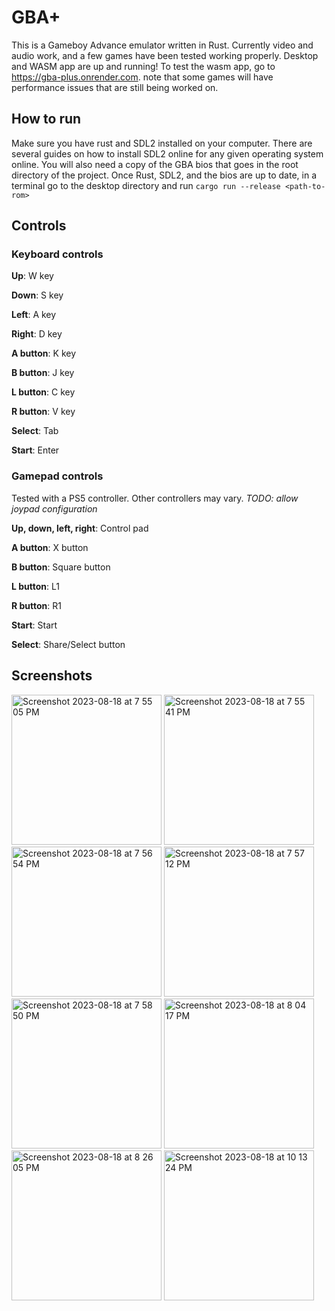 # GBA+

This is a Gameboy Advance emulator written in Rust. Currently video and audio work, and a few games have been tested working properly. Desktop and WASM app are up and running! To test the wasm app, go to https://gba-plus.onrender.com. note that some games will have performance issues that are still being worked on.

## How to run

Make sure you have rust and SDL2 installed on your computer. There are several guides on how to install SDL2 online for any given operating system online. You will also need a copy of the GBA bios that goes in the root directory of the project. Once Rust, SDL2, and the bios are up to date, in a terminal go to the desktop directory and run `cargo run --release <path-to-rom>`

## Controls

### Keyboard controls


**Up**: W key

**Down**: S key

**Left**: A key

**Right**: D key

**A button**: K key

**B button**: J key

**L button**: C key

**R button**: V key

**Select**: Tab

**Start**: Enter


### Gamepad controls

Tested with a PS5 controller. Other controllers may vary. *TODO: allow joypad configuration*

**Up, down, left, right**: Control pad

**A button**: X button

**B button**: Square button

**L button**: L1

**R button**: R1

**Start**: Start

**Select**: Share/Select button


## Screenshots

<img width="240" alt="Screenshot 2023-08-18 at 7 55 05 PM" src="https://github.com/annethereshewent/gba-plus/assets/1106413/7b4d770a-2133-4c85-b0f8-e32ccb59e7cf">
<img width="240" alt="Screenshot 2023-08-18 at 7 55 41 PM" src="https://github.com/annethereshewent/gba-plus/assets/1106413/a4a71159-c761-4356-8e21-6dc449db9468">
<img width="240" alt="Screenshot 2023-08-18 at 7 56 54 PM" src="https://github.com/annethereshewent/gba-plus/assets/1106413/b3f1a153-beb7-4fae-9881-cee009ba4612">
<img width="240" alt="Screenshot 2023-08-18 at 7 57 12 PM" src="https://github.com/annethereshewent/gba-plus/assets/1106413/de323507-1ee7-4015-83e5-59f75781fbc8">
<img width="240" alt="Screenshot 2023-08-18 at 7 58 50 PM" src="https://github.com/annethereshewent/gba-plus/assets/1106413/2576ee95-db3a-40a2-b4b0-1b0dccc3ea37">
<img width="240" alt="Screenshot 2023-08-18 at 8 04 17 PM" src="https://github.com/annethereshewent/gba-plus/assets/1106413/8e9e53cc-9cba-4de5-a77f-1ff4c4176cc0">
<img width="240" alt="Screenshot 2023-08-18 at 8 26 05 PM" src="https://github.com/annethereshewent/gba-plus/assets/1106413/1e26c4da-6475-4d1f-9f0f-3595d9861606">
<img width="240" alt="Screenshot 2023-08-18 at 10 13 24 PM" src="https://github.com/annethereshewent/gba-plus/assets/1106413/363fc62d-1038-450b-9672-71dc354a3e20">





